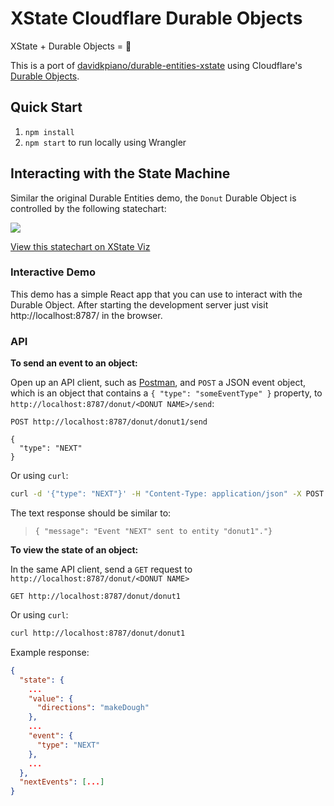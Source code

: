# XState Cloudflare Durable Objects

XState + Durable Objects = 🚀

This is a port of [davidkpiano/durable-entities-xstate](https://github.com/davidkpiano/durable-entities-xstate) using Cloudflare's [Durable Objects](https://developers.cloudflare.com/workers/learning/using-durable-objects/).

## Quick Start

1. `npm install`
2. `npm start` to run locally using Wrangler

## Interacting with the State Machine

Similar the original Durable Entities demo, the `Donut` Durable Object is controlled by the following statechart:

<a href="https://xstate.js.org/viz/?gist=529435f997b4276799778db37f64b0da" title="View this statechart on XState Viz">
  <img src="https://imgur.com/PRh0nO3.jpg" />
</a>

[View this statechart on XState Viz](https://xstate.js.org/viz/?gist=529435f997b4276799778db37f64b0da)

### Interactive Demo

This demo has a simple React app that you can use to interact with the Durable Object. After starting the development server just visit http://localhost:8787/ in the browser.

### API

**To send an event to an object:**

Open up an API client, such as [Postman](https://postman.com), and `POST` a JSON event object, which is an object that contains a `{ "type": "someEventType" }` property, to `http://localhost:8787/donut/<DONUT NAME>/send`:

```
POST http://localhost:8787/donut/donut1/send

{
  "type": "NEXT"
}
```

Or using `curl`:

```bash
curl -d '{"type": "NEXT"}' -H "Content-Type: application/json" -X POST http://localhost:8787/donut/donut1/send
```

The text response should be similar to:

> `{ "message": "Event "NEXT" sent to entity "donut1"."}`

**To view the state of an object:**

In the same API client, send a `GET` request to `http://localhost:8787/donut/<DONUT NAME>`

```
GET http://localhost:8787/donut/donut1
```

Or using `curl`:

```bash
curl http://localhost:8787/donut/donut1
```

Example response:

```json
{
  "state": {
    ...
    "value": {
      "directions": "makeDough"
    },
    ...
    "event": {
      "type": "NEXT"
    },
    ...
  },
  "nextEvents": [...]
}
```
